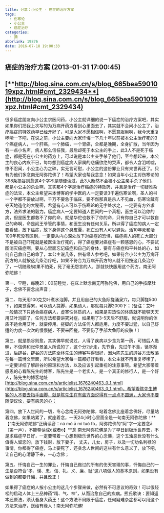 ```yaml
---
title: 分享：小公主 - 癌症的治疗方案
tags:
  - 伤寒论
  - 小公主
  - 癌症治疗
categories:
  - 摘
abbrlink: 19876
date: 2016-07-18 19:00:33
---
```


## 癌症的治疗方案 (2013-01-31 17:00:45)

## [**http://blog.sina.com.cn/s/blog_665bea5901019xpz.html#cmt_2329434**](http://blog.sina.com.cn/s/blog_665bea5901019xpz.html#cmt_2329434)

很多癌症朋友向小公主求医问药，小公主就详细的说一下癌症的治疗方案吧，其实如果你们把我上次写的为万病开药方看到心里面去了，其实就不会问小公主了，治疗癌症的特效药早已经开好了，可是大家不愿相信啊，不愿意服用啊，我今天重复啰嗦一下吧，在说之前，小公主要向大家忏悔一下几十年以前被本公主治疗死的3个癌症病人，一个肝癌，一个肺癌，一个胃癌，全都是晚期，全身扩散，当年因为有一点小名声，病人那么信任我，最后却死于本公主的手上，此3人不是死于癌症，都是死在小公主的药方上，可以说是本公主亲手杀了他们，至今想起来，本公主的良心内疚不已，每每想到癌症病人家属的悲痛欲绝的哭声，都令人含泪唏嘘，惨不忍闻，小公主心为之碎，实无言可慰，小公主的这份罪业只有来世再还了。只有为他们多念南无阿弥陀佛了！希望大家也帮我念念！如果当年小公主对伤寒论的398条损谷则愈这4个字不是随便读过，此3人断然不会被小公主亲手杀了他们，都是小公主的杀业啊，其实那4个字是治疗癌症的特效药，并且是治疗一切疑难杂症的法宝，本公主希望来本博客的学中医的人一定要读3千遍伤寒论啊，圣人的书一个字都不要放过啊，千万不要急于临床，要不然那真是杀人不见血，伤寒论藏有夺天地造化的大秘密，希望有心人可以于伤寒论的无字处求之，一定要有方外求方，法外求法的毅力。癌症病人一定要知道人世间的一个真相，医生可以治你的病，但是医生都救不了你的命，就是华佗也救不了你的命，只有你自己才可以救自己的命啊，命是阎王爷管的事情，和医生没有任何关系，所以得了癌症的病人一定要看破，放下癌症，放下身体这个臭皮囊，死亡没有人可以避免，活10年死和活100年死没有区别，一定要从内心深处放下对癌症的恐惧，癌症病人的死亡大部分不是被自己吓死就是被医生治疗死的，得了癌症要对癌症有一颗感恩的心，不要试图消灭癌症啊，要从心里面忘记癌症和自己的身体，要有与癌症和平共处的心，如何自己救自己的命了，本公主说几条，供有缘人参考吧，如果符合小公主为万病开药方的人就按这几条治疗吧，如果不符合为万病开药方的人就不用按这几条治疗了，一切随缘!如果不怕死，死了毫无怨言的人，那就快快服用这个药方。南无阿弥陀佛！

第一、早睡，每晚21：00前睡觉，在床上默念南无阿弥陀佛，用自己的手按摩肚子，念佛不要念出声音；

第二、每天用100克艾叶煮水泡脚，并且用自己的大鱼际搓涌泉穴，每只脚搓500下，如果觉得累，可以请人搓脚，如果请人，那就每只脚2000下；（备注：艾叶一般情况下只适合癌症病人，虚寒性体质的人，如果是实热性的体质就不能够天天用艾叶泡脚了，任何方法都要讲究对症，如果用了3-5天后不舒服，就说明你的体质不适合用艾叶，就要停用。搓脚的方法任何人都适用，力度不要过猛，以自己舒适的力度一次次的慢慢搓，不要来回搓，不要伤了手部大鱼际的皮肤！）

第三、就是损谷则愈，其实佛早就说过，人得了疾病以少食为第一药，可惜后人愚昧，不信佛和张仲景圣人所说的了，这个分2步走，先节食，先过午不食，循序渐进，后辟谷，辟谷的方法陈全林先生的博客写得很好，因为陈先生的辟谷方法散落在每一篇博文里面，所以希望大家每一篇都好好看看，本公主就不再重复啰嗦了，一定要详细了解辟谷的原理和方法，以及应该引起重视的注意事项。希望大家带着感恩的心看陈先生的博客，陈先生是一个老实人，是一个真正的修行人，是一个好人，陈先生的博客地址[http://blog.sina.com.cn/s/articlelist_1676240463_0_1.html](http://blog.sina.com.cn/s/articlelist_1676240463_0_1.html)，希望看陈先生博客的人不要去指手画脚，就是陈先生在有些方面说得有一点点不圆满，大家也不要随便议论，要有感恩的心；

第四，放下人世间的一切，专心念南无阿弥陀佛，站着念佛比座着念佛好，尽量站着念佛，如果站累了，就座着念，一天24小时心里面全是一句南无阿弥陀佛！**【“南无阿弥陀佛”正确读音：ná mó ā mí tuó fó，阿弥陀佛的“阿”字一定要念ā（第一声），不能够读成ē或者ō】**念 南无阿弥陀佛是为了早日到极乐世界去，不是求癌症早日好，一定要带着一心想到极乐世界的心念佛，这个五浊恶世没有什么值得人留恋的，放下钱财，放下妻子， 丈夫，儿女，房子，以及一切功名利禄的事情，你都得了癌症，马上要死了，还贪念人世间的这些有什么意义了，放下吧，让自己的心清静下来，一心念佛；

第五、忏悔自己一生的罪业，忏悔自己做过的所有的伤天害理的事，忏悔自己的一生是否符合“孝、悌、忠、信、礼、义、廉、耻”这八项做人的基本原则，如果没有做到的都要忏悔，并且改正！

如果得了癌症的人按小公主的这几个步骤来做，必然有不可思议的奇效！可以很轻松的启动人体上三品神药“精、气、神”，从而治愈自己的疾病。熊氏歌诀：要知返本还原法，须认吾身大药王！这个方法不局限于癌症，任何疑难杂症都可以用这个方法来治疗，送给有缘人！南无阿弥陀佛!